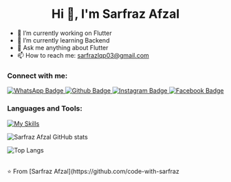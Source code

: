  <h1 align="center">Hi 👋, I'm Sarfraz Afzal</h1>

- 🔭 I’m currently working on Flutter
- 🌱 I’m currently learning Backend
- 💬 Ask me anything about Flutter 
- 📫 How to reach me: sarfrazlqp03@gmail.com


  
### Connect with me:
<div id="badges">
 <a href="https://wa.me/923082974952">
    <img src="https://img.shields.io/badge/WhatsApp-green?style=for-the-badge&logo=whatsapp&logoColor=white" alt="WhatsApp Badge"/>
</a>

  <a href="https://github.com/code-with-sarfraz">
    <img src="https://img.shields.io/badge/Github-white?style=for-the-badge&logo=Github&logoColor=black" alt="Github Badge"/>
  </a>
 
   <a href="https://www.instagram.com/chaudhary_sarfraz21?igsh=Z2g5ZWdtaWlxM2tr">
    <img src="https://img.shields.io/badge/Instagram-purple?style=for-the-badge&logo=instagram&logoColor=white" alt="Instagram Badge"/>
  </a>
   <a href="https://www.facebook.com/share/1GxJj9EKPo/?mibextid=qi2Omg">
    <img src="https://img.shields.io/badge/Facebook-blue?style=for-the-badge&logo=facebook&logoColor=white" alt="Facebook Badge"/>
  </a>
  
</div>

### Languages and Tools:
[![My Skills](https://skillicons.dev/icons?i=flutter,dart,firebase,github,git,postman,figma)](https://skillicons.dev)

![Sarfraz Afzal GitHub stats](https://github-readme-stats.vercel.app/api?username=sarfraz&show_icons=true&theme=dark)

![Top Langs](https://github-readme-stats.vercel.app/api/top-langs/?username=sarfraz&theme=dark)


<br>
⭐️ From [Sarfraz Afzal](https://github.com/code-with-sarfraz
